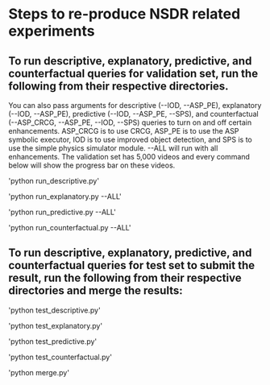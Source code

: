 # Steps to re-produce NSDR related experiments

## To run descriptive, explanatory, predictive, and counterfactual queries for validation set, run the following from their respective directories.
You can also pass arguments for descriptive (--IOD, --ASP_PE), explanatory (--IOD, --ASP_PE), predictive (--IOD, --ASP_PE, --SPS), and counterfactual (--ASP_CRCG, --ASP_PE, --IOD, --SPS) queries to turn on and off certain enhancements. ASP_CRCG is to use CRCG, ASP_PE is to use the ASP symbolic executor, IOD is to use improved object detection, and SPS is to use the simple physics simulator module. --ALL will run with all enhancements. The validation set has 5,000 videos and every command below will show the progress bar on these videos.

'python run_descriptive.py'

'python run_explanatory.py --ALL'

'python run_predictive.py --ALL'

'python run_counterfactual.py --ALL'

## To run descriptive, explanatory, predictive, and counterfactual queries for test set to submit the result, run the following from their respective directories and merge the results:

'python test_descriptive.py'

'python test_explanatory.py'

'python test_predictive.py'

'python test_counterfactual.py'

'python merge.py'
